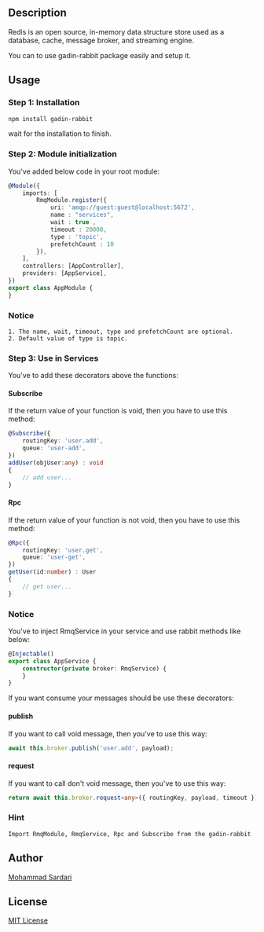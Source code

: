 ## Description

Redis is an open source, in-memory data structure store used as a database, cache, message broker, and streaming engine.

You can to use gadin-rabbit package easily and setup it.

## Usage

### Step 1: Installation

```sh
npm install gadin-rabbit
```

wait for the installation to finish.

### Step 2: Module initialization

You've added below code in your root module:
```ts
@Module({
    imports: [
        RmqModule.register({
            uri: 'amqp://guest:guest@localhost:5672',
            name : "services",
            wait : true ,
            timeout : 20000,
            type : 'topic',
            prefetchCount : 10
        }),    
    ],
    controllers: [AppController],
    providers: [AppService],
})
export class AppModule {
}
```

### Notice
    1. The name, wait, timeout, type and prefetchCount are optional.
    2. Default value of type is topic.

### Step 3: Use in Services

You've to add these decorators above the functions:

#### Subscribe
If the return value of your function is void, then you have to use this method:

```ts
@Subscribe({
    routingKey: 'user.add',
    queue: 'user-add',
})
addUser(objUser:any) : void
{
    // add user...
}
```

#### Rpc
If the return value of your function is not void, then you have to use this method:

```ts
@Rpc({
    routingKey: 'user.get',
    queue: 'user-get',
})
getUser(id:number) : User
{
    // get user...
}
```


### Notice
You've to inject RmqService in your service and use rabbit methods like below:
```ts
@Injectable()
export class AppService {
    constructor(private broker: RmqService) {
    }
}
```

If you want consume your messages should be use these decorators: 

#### publish
If you want to call void message, then you've to use this way:

```ts
await this.broker.publish('user.add', payload);
```


#### request
If you want to call don't void message, then you've to use this way:

```ts
return await this.broker.request<any>({ routingKey, payload, timeout });
```


### Hint
    Import RmqModule, RmqService, Rpc and Subscribe from the gadin-rabbit


## Author
[Mohammad Sardari](mailto:m.sardari@live.com)

## License

[MIT License](./LICENCE)
